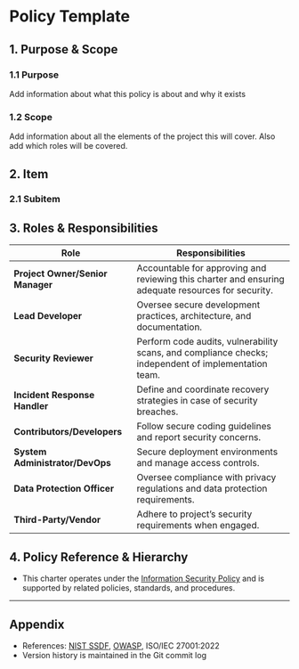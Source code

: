 # Policy Template

## 1. Purpose & Scope

### 1.1 Purpose
Add information about what this policy is about and why it exists

### 1.2 Scope
Add information about all the elements of the project this will cover. Also add which roles will be covered.

## 2. Item

### 2.1 Subitem

## 3. Roles & Responsibilities

| Role                           | Responsibilities                                                                                     |
|---------------------------------|-----------------------------------------------------------------------------------------------------|
| **Project Owner/Senior Manager**| Accountable for approving and reviewing this charter and ensuring adequate resources for security.   |
| **Lead Developer**              | Oversee secure development practices, architecture, and documentation.                              |
| **Security Reviewer**           | Perform code audits, vulnerability scans, and compliance checks; independent of implementation team.|
| **Incident Response Handler**   | Define and coordinate recovery strategies in case of security breaches.                             |
| **Contributors/Developers**     | Follow secure coding guidelines and report security concerns.                                       |
| **System Administrator/DevOps** | Secure deployment environments and manage access controls.                                          |
| **Data Protection Officer**     | Oversee compliance with privacy regulations and data protection requirements.                       |
| **Third-Party/Vendor**          | Adhere to project’s security requirements when engaged.                                             |


## 4. Policy Reference & Hierarchy

- This charter operates under the [Information Security Policy](./Information%20Security%20Policy.md) and is supported by related policies, standards, and procedures.

---

## Appendix

- References: [NIST SSDF](https://csrc.nist.gov/publications/detail/white-paper/2022/secure-software-development-framework/final), [OWASP](https://owasp.org/), ISO/IEC 27001:2022
- Version history is maintained in the Git commit log
